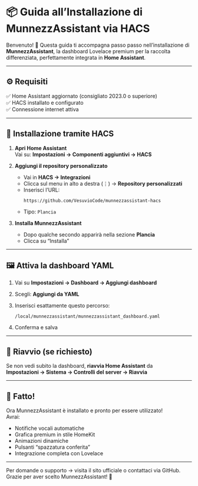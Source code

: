 # 📦 Guida all’Installazione di MunnezzAssistant via HACS

Benvenuto! 🎉 Questa guida ti accompagna passo passo nell’installazione di **MunnezzAssistant**, la dashboard Lovelace premium per la raccolta differenziata, perfettamente integrata in **Home Assistant**.

---

## ⚙️ Requisiti

✅ Home Assistant aggiornato (consigliato 2023.0 o superiore)  
✅ HACS installato e configurato  
✅ Connessione internet attiva

---

## 🚀 Installazione tramite HACS

1. **Apri Home Assistant**  
   Vai su: **Impostazioni → Componenti aggiuntivi → HACS**

2. **Aggiungi il repository personalizzato**
   - Vai in **HACS → Integrazioni**
   - Clicca sul menu in alto a destra (⋮) → **Repository personalizzati**
   - Inserisci l’URL:
     ```
     https://github.com/VesuvioCode/munnezzassistant-hacs
     ```
   - Tipo: `Plancia`

3. **Installa MunnezzAssistant**
   - Dopo qualche secondo apparirà nella sezione **Plancia**
   - Clicca su “Installa”

---

## 🖼️ Attiva la dashboard YAML

1. Vai su **Impostazioni → Dashboard → Aggiungi dashboard**
2. Scegli: **Aggiungi da YAML**
3. Inserisci esattamente questo percorso:
   ```
   /local/munnezzassistant/munnezzassistant_dashboard.yaml
   ```

4. Conferma e salva

---

## 🔁 Riavvio (se richiesto)

Se non vedi subito la dashboard, **riavvia Home Assistant** da  
**Impostazioni → Sistema → Controlli del server → Riavvia**

---

## 🎯 Fatto!

Ora MunnezzAssistant è installato e pronto per essere utilizzato!  
Avrai:
- Notifiche vocali automatiche
- Grafica premium in stile HomeKit
- Animazioni dinamiche
- Pulsanti “spazzatura conferita”
- Integrazione completa con Lovelace

---

Per domande o supporto → visita il sito ufficiale o contattaci via GitHub.  
Grazie per aver scelto MunnezzAssistant! 💙